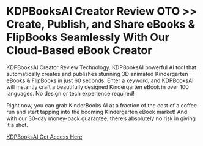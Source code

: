 # **KDPBooksAI Creator Review OTO >> Create, Publish, and Share eBooks & FlipBooks Seamlessly With Our Cloud-Based eBook Creator**
KDPBooksAI Creator Review Technology. KDPBooksAI powerful AI tool that automatically creates and publishes stunning 3D animated Kindergarten eBooks & FlipBooks in just 60 seconds. Enter a keyword, and KDPBooksAI will instantly craft a beautifully designed Kindergarten eBook in over 100 languages. No design or tech experience required!

Right now, you can grab KinderBooks AI at a fraction of the cost of a coffee run and start tapping into the booming Kindergarten eBook market! And with our 30-day money-back guarantee, there’s absolutely no risk in giving it a shot.

[KDPBooksAI Get Access Here](https://warriorplus.com/o2/a/q2c1t9v/0)
